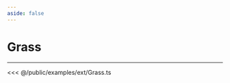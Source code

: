 ```yaml
---
aside: false
---
```

# Grass
---
<Demo src="/examples/ext/Grass.ts" :code="false" :height="700"></Demo>

<<< @/public/examples/ext/Grass.ts